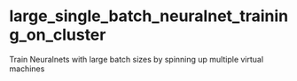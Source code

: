 # large_single_batch_neuralnet_training_on_cluster
Train Neuralnets with large batch sizes by spinning up multiple virtual machines
